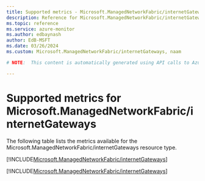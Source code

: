 ```yaml
---
title: Supported metrics - Microsoft.ManagedNetworkFabric/internetGateways
description: Reference for Microsoft.ManagedNetworkFabric/internetGateways metrics in Azure Monitor.
ms.topic: reference
ms.service: azure-monitor
ms.author: edbaynash
author: EdB-MSFT
ms.date: 03/26/2024
ms.custom: Microsoft.ManagedNetworkFabric/internetGateways, naam

# NOTE:  This content is automatically generated using API calls to Azure. Any edits made on these files will be overwritten in the next run of the script. 

---
```


  
# Supported metrics for Microsoft.ManagedNetworkFabric/internetGateways
  
The following table lists the metrics available for the Microsoft.ManagedNetworkFabric/internetGateways resource type.  
  
  
[!INCLUDE[Microsoft.ManagedNetworkFabric/internetGateways](./includes/metrics-headings-include.md)]  
  
 

[!INCLUDE[Microsoft.ManagedNetworkFabric/internetGateways](./includes/microsoft-managednetworkfabric-internetgateways-metrics-include.md)]
